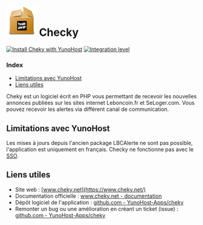 # <img src="/images/yunohost_package.png" height="80px" alt="Package"> Checky

[![Install Cheky with YunoHost](https://install-app.yunohost.org/install-with-yunohost.png)](https://install-app.yunohost.org/?app=cheky) [![Integration level](https://dash.yunohost.org/integration/cheky.svg)](https://dash.yunohost.org/appci/app/cheky)

### Index

- [Limitations avec YunoHost](#limitations-avec-yunohost)
- [Liens utiles](#liens-utiles)

Cheky est un logiciel écrit en PHP vous permettant de recevoir les nouvelles annonces publiées sur les sites internet Leboncoin.fr et SeLoger.com. Vous pouvez recevoir les alertes via différent canal de communication.

## Limitations avec YunoHost

Les mises à jours depuis l'ancien package LBCAlerte ne sont pas possible, l'application est uniquement en français. Checky ne fonctionne pas avec le [SSO](https://yunohost.org/#/users).

## Liens utiles

+ Site web : [www.cheky.net](https://www.cheky.net/)
+ Documentation officielle : [www.cheky.net - documentation](https://www.cheky.net/documentation)
+ Dépôt logiciel de l'application : [github.com - YunoHost-Apps/cheky](https://github.com/YunoHost-Apps/cheky_ynh)
+ Remonter un bug ou une amélioration en créant un ticket (issue) : [github.com - YunoHost-Apps/cheky](https://github.com/YunoHost-Apps/cheky_ynh/issues)

